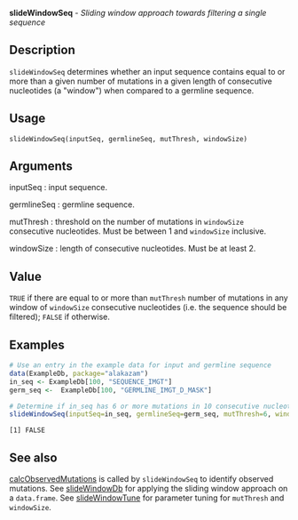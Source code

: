 **slideWindowSeq** - *Sliding window approach towards filtering a single sequence*

Description
--------------------

`slideWindowSeq` determines whether an input sequence contains equal to or more than 
a given number of mutations in a given length of consecutive nucleotides (a "window") 
when compared to a germline sequence.


Usage
--------------------
```
slideWindowSeq(inputSeq, germlineSeq, mutThresh, windowSize)
```

Arguments
-------------------

inputSeq
:   input sequence.

germlineSeq
:   germline sequence.

mutThresh
:   threshold on the number of mutations in `windowSize` 
consecutive nucleotides. Must be between 1 and `windowSize` 
inclusive.

windowSize
:   length of consecutive nucleotides. Must be at least 2.




Value
-------------------

`TRUE` if there are equal to or more than `mutThresh` number of mutations
in any window of `windowSize` consecutive nucleotides (i.e. the sequence should
be filtered); `FALSE` if otherwise.



Examples
-------------------

```R
# Use an entry in the example data for input and germline sequence
data(ExampleDb, package="alakazam")
in_seq <- ExampleDb[100, "SEQUENCE_IMGT"]
germ_seq <-  ExampleDb[100, "GERMLINE_IMGT_D_MASK"]

# Determine if in_seq has 6 or more mutations in 10 consecutive nucleotides
slideWindowSeq(inputSeq=in_seq, germlineSeq=germ_seq, mutThresh=6, windowSize=10)
```


```
[1] FALSE

```



See also
-------------------

[calcObservedMutations](calcObservedMutations.md) is called by `slideWindowSeq` to identify observed 
mutations. See [slideWindowDb](slideWindowDb.md) for applying the sliding window approach on a 
`data.frame`. See [slideWindowTune](slideWindowTune.md) for parameter tuning for `mutThresh`
and `windowSize`.



